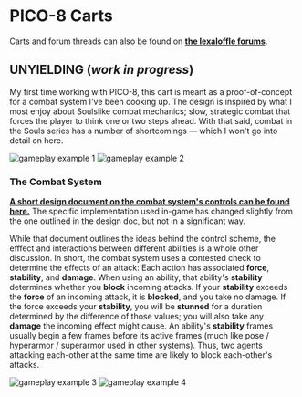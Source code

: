 # PICO-8 Carts

Carts and forum threads can also be found on [**the lexaloffle forums**](https://www.lexaloffle.com/bbs/?uid=34308).

## UNYIELDING (*work in progress*)
My first time working with PICO-8, this cart is meant as a proof-of-concept for a combat system I've been cooking up. The design is inspired by what I most enjoy about Soulslike combat mechanics; slow, strategic combat that forces the player to think one or two steps ahead. With that said, combat in the Souls series has a number of shortcomings — which I won't go into detail on here.

![gameplay example 1](https://i.imgur.com/fGLKa1L.gif)
![gameplay example 2](https://i.imgur.com/8IpGA7O.gif)

### The Combat System
[**A short design document on the combat system's controls can be found here.**](https://docs.google.com/document/d/1QBwIBs72zgdClWGkVCTEFVCA7pSMcFZF0BdWYCU7jxs/edit?usp=sharing) The specific implementation used in-game has changed slightly from the one outlined in the design doc, but not in a significant way.

While that document outlines the ideas behind the control scheme, the efffect and interactions between different abilities is a whole other discussion. In short, the combat system uses a contested check to determine the effects of an attack: Each action has associated **force**, **stability**, and **damage**. When using an ability, that ability's **stability** determines whether you **block** incoming attacks. If your **stability** exceeds the **force** of an incoming attack, it is **blocked**, and you take no damage. If the force exceeds your **stability**, you will be **stunned** for a duration determined by the difference of those values; you will also take any **damage** the incoming effect might cause. An ability's **stability** frames usually begin a few frames before its active frames (much like pose / hyperarmor / superarmor used in other systems). Thus, two agents attacking each-other at the same time are likely to block each-other's attacks.

![gameplay example 3](https://i.imgur.com/J83NhL4.gif)
![gameplay example 4](https://i.imgur.com/rSPczeA.gif)

